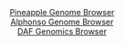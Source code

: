 <div id="Pineapple_Genome_Browser" align="center">
  <a href="https://igv.org/app/?sessionURL=blob:zZJdb9owFIb_iyWqTQr5MhASqZooo9DC2i0MaKmqyAQnuDi2sZ0ARfz3udWm3axSudg0yRf2kT_e8_g5gApLRTgDEfBtr2l7HrCAWvHtGBWC4htUYAWiDFGFLSBxhiVmKQbRAWRIaTSJR.bkSmuhIschWtQLxHJuK2ijAj1zhrbKTnnhdDmlaMEl0lwq50Kiijskr.pbvEBC2OZtaDedJdLIQVSsOFPcEZjlydbcl_wqJTlmvMBJUVJNXgMkJo_JuLQz9KkzG3fSFCs1xPur5XlneNWZwt5k3m9155PbwWzSmp2NSc6QLiU.H8zuG8F9N1P.ppwHvVFf3I3L2denON7W4Oez3k4QidW5F3ht2IYQhgYMYUu8.596NoOc2Pf33vXd.lYMhnhEfVHuWJM_BW0Nq9GXN_o.WoDytDQegHQlg8hzLei2rKbfqr9Mvbblui90JCcgeni0gJYoXZvtDweg98LYAhTelK_iWIDLJZYgqoeuG3hh6DcbQcMNQ.9oHUAp6d9DezmJw8D1O77fSjJCtVF5mSgmlI0Ys6s0s_PnE1mOiwp_i2.u8_Vu3huOav6lN6j5F3igpyXcqT_xbLiGgXn.9QtNs.9J9U_Me08QWy9O1a16glMY427c77QNmsV.eqV8QvcBaW3WbwI6DU7GZYG02W8qZvnTuQpJgpg2hYoosiCU6P3McORbEHk.NOqClFNuXAQyX3xwLdfymu7H34rC4.PxBw--">Pineapple Genome Browser</a>
</div>
<div id="Alphonso_Genome_Browser" align="center">
  <a href="https://igv.org/app/?sessionURL=blob:zZJda9swGEb_i6BlA8dfih3bUEbSJEuWdiXNHJeWYmRZdtTZkifJTpOQ_z6tbOymg.ZiY.AL.UW2nufoHEBHhKScgQi4puOZjgMMIDd8u0J1U5HPqCYSRAWqJDGAIAURhGECogMokFQovr3SX26UamRkWVQ1vRqxkpsSmqhGe87QVpqY19YlryqUcYEUF9IaCdRxi5Zdb0sy1DSmPhuanpUjhSxUNRvOJLcawsp0q_.X_hqlJWG8JmndVoq.BEh1Hp0xNwv0YZishhgTKRdkN88vhov5cA0n8f1H__I.vpklsZ.cr2jJkGoFuVhj_An7Xnn3FNO.TGYbT7V3t4tABZMzOD6fPDdUEHnhDJwABhBCV4OhLCfP_1Nn_dATey.m_pk7aqbu6qleLmDO2zzx9Gg6XgXXw.Wr3SE4GqDiuNUuALwRg8ixDWj7huf6vR9LJzBsO9SEBKcgeng0gBIIf9XbHw5A7RptDJDkW_sijwG4yIkAUS.07YEThq7XH_TtMHSOxgG0ovp7eKfxbTiw3aHr.mlBK6V1zlPJGmkixswOF2a5P5GnXKKrjcq_wFnWriS9gZounoxktxgT.w80DaAPf7lEXfUtmf6Je28JYqrsVOGy63XMk_0smIunfDkZK1.OcRvvaTd_FU9flz0NTcFFjZTeryf69advHRIUMaUHHZU0oxVVu0RT5FsQOS7U2gLMK649BKLM3tmGbTie_f63nvD4ePwO">Alphonso Genome Browser</a>
</div>


<div id="DAF_Genomics_Browser" align="center">
  <a href="https://igv.org/app/?sessionURL=blob:tZFra9swFIb_i6D95LscOzaE4a1J2rUsI8Hz1lLCiS3ForblSnLtLuS_T3U7BrswBh1IQuJc3lfnOaAHIiTjDYqRZ7kTy3WRgWTJ.w3UbUU.QE0kiilUkhhIEEoEaXKC4gOiIBWk6ytdWSrVyti2C6DmnjS8Zrm0JLagNSXvVEl0qulZUMNX3kAvrZzXOlmBDVVb8kZyG_KcSGk6dkua_bYHfXyPbceWZFt3lWKj6lab0MYKi4J2y5qCDH8x8h.U9WJvkmyTjPWX5PGimCWXF8knPE.vl8G763R1nqVBdrph.wZUJ8gMy3Pol_MlppRlxcf7Hey9bBXg5UN_gs9O50PLBJEzN3SneIp9Z4KOBqp43mkEKC.FG7u.EXpTw_N98.WKJ4GegeAMxTe3BlIC8judfnNA6rHVoJAk993IzEBcFESg2IwcJ3SjyJv4oe9EkXs0DqgT1SuTXKTrKHS8xPMCawe11qesGsenhX4NvhbGnzrr_a.Y3kN6tlsNX_Bi6FJYf_bv5In3drdglA7T34J6QvDHj1EualA69Px8wQKV1qtJo35wwcfb4zc-">DAF Genomics Browser</a>
</div>
